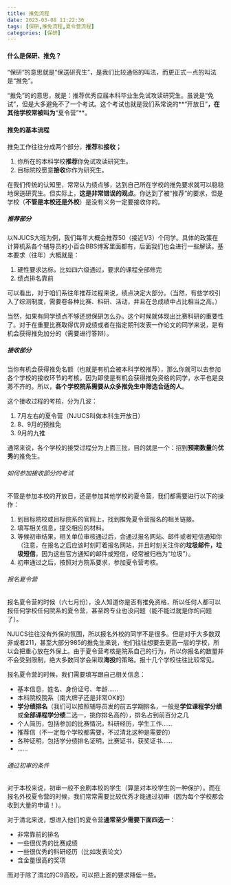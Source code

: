 ```yaml
---
title: 推免流程
date: 2023-03-08 11:22:36
tags: [保研,推免流程,夏令营流程]
categories: [保研]
---
```


#### 什么是保研、推免？
“保研”的意思就是“保送研究生”，是我们比较通俗的叫法，而更正式一点的叫法是“推免”。

“推免”的的意思，就是：推荐优秀应届本科毕业生免试攻读研究生。虽说是“免试”，但是大多避免不了一个考试。这个考试也就是我们系常说的**“开放日”**，在其他学校常被叫为**“夏令营”**。
<!-- more -->

#### 推免的基本流程

推免工作往往分成两个部分，**推荐**和**接收；**

1. 你所在的本科学校**推荐**你免试攻读研究生。
2. 目标院校愿意**接收**你作为研究生。

在我们传统的认知里，常常认为绩点够，达到自己所在学校的推免要求就可以稳稳地保送研究生。但实际上，**这是非常错误的观点**。你达到了被“推荐”的要求，但是学校（**不管是本校还是外校**）是没有义务一定要接收你的。

##### 推荐部分

以NJUCS大班为例，我们每年大概会推荐50（接近1/3）个同学。具体的政策在计算机系各个辅导员的小百合BBS博客里面都有，后面我们也会进行一些解读。基本要求（往年）大概就是：

1. 硬性要求达标，比如四六级通过，要求的课程全部修完
2. 绩点排名靠前

可以看出，对于咱们系往年推荐过程来说，绩点决定大部分。（当然，有些学校引入了综测制度，需要卷各种比赛、科研、活动，并且在总成绩中占比相当之高。）

当然，如果有同学绩点不够还想保研怎么办。这个时候就体现出比赛科研的重要性了。对于在重要比赛取得优异成绩或者在指定期刊发表一作论文的同学来说，是有机会获得推免加分的（需要进行答辩）。

##### 接收部分

当你有机会获得推免名额（也就是有机会被本科学校推荐），那么你就可以去参加各个学校的接收环节的考核。因为即使是有机会获得推免资格的同学，水平也是良莠不齐的。所以，**各个学校院系需要从众多推免生中筛选合适的人**。

这个接收过程的考核，分为几波：

1. 7月左右的夏令营（NJUCS叫做本科生开放日）
2. 8、9月的预推免
3. 9月的九推

通常来说，各个学校的接受过程分为上面三批，目的就是一个：招到**预期数量**的**优秀**的推免生。

###### 如何参加接收部分的考试

不管是参加本校的开放日，还是参加其他学校的夏令营，我们都需要进行以下的操作：

1. 到目标院校或目标院系的官网上，找到推免夏令营报名的相关链接。
2. 填写相关信息，提交相应的材料。
3. 等候初审结果，相关单位审核通过后，会通过报名网站、邮件或者短信通知你（注意，在报名之后应该时刻盯着报名网站，并且时刻关注你的**垃圾邮件，垃圾短信**，因为这些官方通知的邮件或短信，经常被归档为“垃圾”）。
4. 初审通过之后，按照对方院系要求，参加夏令营考核。

###### 报名夏令营

报名夏令营的时候（六七月份），没人知道你是否有推免资格，所以任何人都可以报任何学校任何院系的夏令营，甚至跨专业也没问题（能不能过就是你的问题了）。

NJUCS往往没有外保的氛围，所以报名外校的同学不是很多。但是对于大多数双非或者211，甚至大部分985的推免生来说，他们往往想要去更高一层的学校，所以会把重心放在外保上。由于夏令营考核是院系自己的行为，所以你报名的数量并不会受到限制，绝大多数同学会采取**海投**的策略。报十几个学校往往比较常见。

报名夏令营的时候，我们需要填写跟自己相关信息：

* 基本信息，姓名、身份证号、年龄......
* 本科院校院系（南大牌子还是非常OK的）
* **学分绩排名**（我们可以按照辅导员发的前五学期排名，一般是**学位课程学分绩**或**全部课程学分绩**二选一，挑你排名高的），排名占到前百分之几
* 个人简历，包括参加的比赛情况，科研经历，学生工作......
* 推荐信（不一定每个学校都需要，不过清北这种是需要的）
* 各种证明，包括学分绩排名证明，比赛证书，获奖证书......
* ......

###### 通过初审的条件

对于本校来说，初审一般不会刷本校的学生（算是对本校学生的一种保护）。而在报名外校夏令营的时候，我们常常需要比较优秀才能通过初审（因为每个学校都会收到大量的申请！）。

对于清北来说，想进入他们的夏令营**通常至少需要下面四选一**：

* 非常靠前的排名
* 一些很优秀的比赛成绩
* 一些很优秀的科研经历（比如发表论文）
* 含金量很高的奖项

而对于除了清北的C9高校，可以把上面的要求降低一些。

